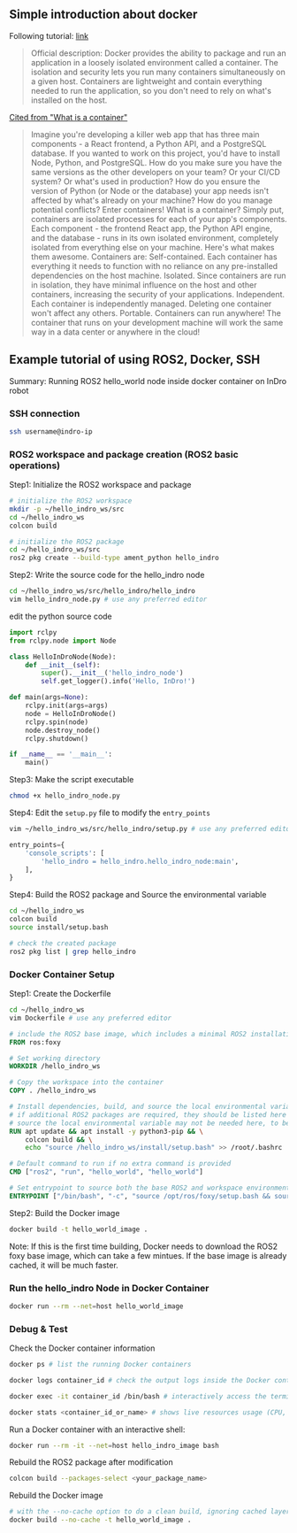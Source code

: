 ## Simple introduction about docker
Following tutorial: [link](https://docs.docker.com/get-started/docker-overview/)

> Official description: Docker provides the ability to package and run an application in a loosely isolated environment called a container. The isolation and security lets you run many containers simultaneously on a given host. Containers are lightweight and contain everything needed to run the application, so you don't need to rely on what's installed on the host.

[Cited from "What is a container"](https://docs.docker.com/get-started/docker-concepts/the-basics/what-is-a-container/)
> Imagine you're developing a killer web app that has three main components - a React frontend, a Python API, and a PostgreSQL database. If you wanted to work on this project, you'd have to install Node, Python, and PostgreSQL.
> How do you make sure you have the same versions as the other developers on your team? Or your CI/CD system? Or what's used in production?
> How do you ensure the version of Python (or Node or the database) your app needs isn't affected by what's already on your machine? How do you manage potential conflicts?
> Enter containers!
> What is a container? Simply put, containers are isolated processes for each of your app's components. Each component - the frontend React app, the Python API engine, and the database - runs in its own isolated environment, completely isolated from everything else on your machine.
> Here's what makes them awesome. Containers are: 
> Self-contained. Each container has everything it needs to function with no reliance on any pre-installed dependencies on the host machine.
Isolated. Since containers are run in isolation, they have minimal influence on the host and other containers, increasing the security of your applications.
Independent. Each container is independently managed. Deleting one container won't affect any others.
Portable. Containers can run anywhere! The container that runs on your development machine will work the same way in a data center or anywhere in the cloud!

## Example tutorial of using ROS2, Docker, SSH
Summary: Running ROS2 hello_world node inside docker container on InDro robot

### SSH connection
```bash
ssh username@indro-ip
```

### ROS2 workspace and package creation (ROS2 basic operations)
Step1: Initialize the ROS2 workspace and package
```bash
# initialize the ROS2 workspace
mkdir -p ~/hello_indro_ws/src
cd ~/hello_indro_ws
colcon build

# initialize the ROS2 package
cd ~/hello_indro_ws/src
ros2 pkg create --build-type ament_python hello_indro
```

Step2: Write the source code for the hello_indro node
``` bash
cd ~/hello_indro_ws/src/hello_indro/hello_indro
vim hello_indro_node.py # use any preferred editor

```
edit the python source code
```py
import rclpy
from rclpy.node import Node

class HelloInDroNode(Node):
    def __init__(self):
        super().__init__('hello_indro_node')
        self.get_logger().info('Hello, InDro!')

def main(args=None):
    rclpy.init(args=args)
    node = HelloInDroNode()
    rclpy.spin(node)
    node.destroy_node()
    rclpy.shutdown()

if __name__ == '__main__':
    main()
```

Step3: Make the script executable
```bash
chmod +x hello_indro_node.py
```

Step4: Edit the `setup.py` file to modify the `entry_points`

```bash
vim ~/hello_indro_ws/src/hello_indro/setup.py # use any preferred editor
```

```py
entry_points={
    'console_scripts': [
        'hello_indro = hello_indro.hello_indro_node:main',
    ],
}
```

Step4: Build the ROS2 package and Source the environmental variable
```bash
cd ~/hello_indro_ws
colcon build
source install/setup.bash

# check the created package
ros2 pkg list | grep hello_indro
```

### Docker Container Setup
Step1: Create the Dockerfile
```bash
cd ~/hello_indro_ws
vim Dockerfile # use any preferred editor
```

```dockerfile
# include the ROS2 base image, which includes a minimal ROS2 installation
FROM ros:foxy

# Set working directory
WORKDIR /hello_indro_ws

# Copy the workspace into the container
COPY . /hello_indro_ws

# Install dependencies, build, and source the local environmental variable
# if additional ROS2 packages are required, they should be listed here to install them
# source the local environmental variable may not be needed here, to be further tested
RUN apt update && apt install -y python3-pip && \
    colcon build && \
    echo "source /hello_indro_ws/install/setup.bash" >> /root/.bashrc

# Default command to run if no extra command is provided
CMD ["ros2", "run", "hello_world", "hello_world"]

# Set entrypoint to source both the base ROS2 and workspace environments before running the above CMD
ENTRYPOINT ["/bin/bash", "-c", "source /opt/ros/foxy/setup.bash && source /hello_indro_ws/install/setup.bash && exec \"$@\"", "--"]
```

Step2: Build the Docker image
```bash
docker build -t hello_world_image .
```
Note: If this is the first time building, Docker needs to download the ROS2 foxy base image, which can take a few mintues. If the base image is already cached, it will be much faster.

### Run the hello_indro Node in Docker Container
```bash
docker run --rm --net=host hello_world_image
```

### Debug & Test
Check the Docker container information
```bash
docker ps # list the running Docker containers

docker logs container_id # check the output logs inside the Docker container

docker exec -it container_id /bin/bash # interactively access the terminal of the running container

docker stats <container_id_or_name> # shows live resources usage (CPU, memory, network, etc.) of the container

```

Run a Docker container with an interactive shell:
```bash
docker run --rm -it --net=host hello_indro_image bash
```

Rebuild the ROS2 package after modification
```bash
colcon build --packages-select <your_package_name>
```

Rebuild the Docker image
```bash
# with the --no-cache option to do a clean build, ignoring cached layers
docker build --no-cache -t hello_world_image .
```
